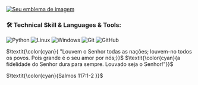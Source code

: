 <p style="display: flex;">
 <a href="https://tryhackme.com/p/vitorsiegergrafi">
    
 </a>
 <a href="https://tryhackme.com/p/Melquisedeque">
   <img src="https://tryhackme-badges.s3.amazonaws.com/vitorsiegergrafi.png" alt="Seu emblema de imagem" />
 </a>
</p>

### 🛠 Technical Skill & Languages & Tools:
![Python](https://img.shields.io/badge/Python-FFD43B?style=for-the-badge&logo=python&logoColor=blue)
![Linux](https://img.shields.io/badge/Linux-FCC624?style=for-the-badge&logo=linux&logoColor=black)
![Windows](https://img.shields.io/badge/Windows-0078D6?style=for-the-badge&logo=windows&logoColor=white)
![Git](https://img.shields.io/badge/GIT-E44C30?style=for-the-badge&logo=git&logoColor=white)
![GitHub](https://img.shields.io/badge/GitHub-100000?style=for-the-badge&logo=github&logoColor=white)


$\textit{\color{cyan}{ "Louvem o Senhor todas as nações; louvem-no todos os povos. Pois grande é o seu amor por nós;}}$
$\textit{\color{cyan}{a fidelidade do Senhor dura para sempre. Louvado seja o Senhor!"}}$

$\textit{\color{cyan}{Salmos 117:1-2 }}$
